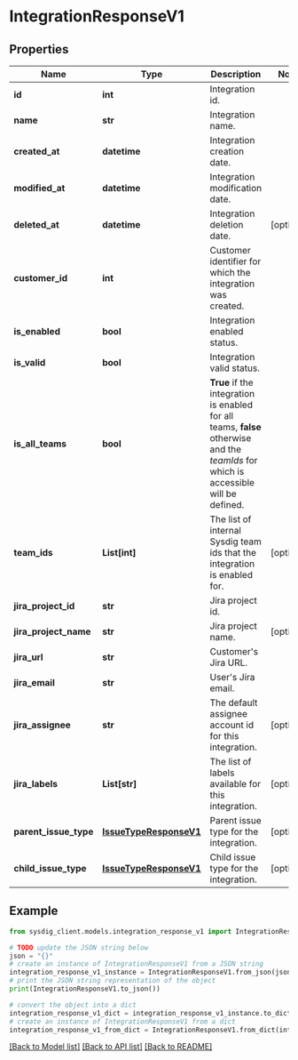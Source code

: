 # IntegrationResponseV1


## Properties

Name | Type | Description | Notes
------------ | ------------- | ------------- | -------------
**id** | **int** | Integration id. | 
**name** | **str** | Integration name. | 
**created_at** | **datetime** | Integration creation date. | 
**modified_at** | **datetime** | Integration modification date. | 
**deleted_at** | **datetime** | Integration deletion date. | [optional] 
**customer_id** | **int** | Customer identifier for which the integration was created. | 
**is_enabled** | **bool** | Integration enabled status. | 
**is_valid** | **bool** | Integration valid status. | 
**is_all_teams** | **bool** | **True** if the integration is enabled for all teams, **false** otherwise and the *teamIds* for which is accessible will be defined.  | 
**team_ids** | **List[int]** | The list of internal Sysdig team ids that the integration is enabled for. | [optional] 
**jira_project_id** | **str** | Jira project id. | 
**jira_project_name** | **str** | Jira project name. | [optional] 
**jira_url** | **str** | Customer&#39;s Jira URL. | 
**jira_email** | **str** | User&#39;s Jira email. | 
**jira_assignee** | **str** | The default assignee account id for this integration. | [optional] 
**jira_labels** | **List[str]** | The list of labels available for this integration. | [optional] 
**parent_issue_type** | [**IssueTypeResponseV1**](IssueTypeResponseV1.md) | Parent issue type for the integration. | [optional] 
**child_issue_type** | [**IssueTypeResponseV1**](IssueTypeResponseV1.md) | Child issue type for the integration. | [optional] 

## Example

```python
from sysdig_client.models.integration_response_v1 import IntegrationResponseV1

# TODO update the JSON string below
json = "{}"
# create an instance of IntegrationResponseV1 from a JSON string
integration_response_v1_instance = IntegrationResponseV1.from_json(json)
# print the JSON string representation of the object
print(IntegrationResponseV1.to_json())

# convert the object into a dict
integration_response_v1_dict = integration_response_v1_instance.to_dict()
# create an instance of IntegrationResponseV1 from a dict
integration_response_v1_from_dict = IntegrationResponseV1.from_dict(integration_response_v1_dict)
```
[[Back to Model list]](../README.md#documentation-for-models) [[Back to API list]](../README.md#documentation-for-api-endpoints) [[Back to README]](../README.md)


